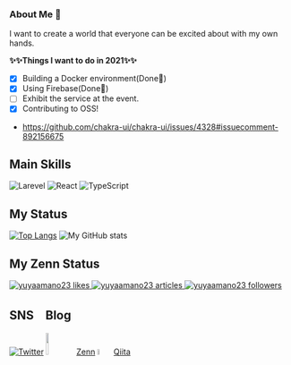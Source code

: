 ### About Me 👋

I want to create a world that everyone can be excited about with my own hands.

**✨✨Things I want to do in 2021✨✨**<br>
- [x] Building a Docker environment(Done💪)
- [x] Using Firebase(Done💪)
- [ ] Exhibit the service at the event.
- [x] Contributing to OSS!
 - https://github.com/chakra-ui/chakra-ui/issues/4328#issuecomment-892156675


## Main Skills

![Larevel](https://www.vectorlogo.zone/logos/laravel/laravel-icon.svg)
![React](https://www.vectorlogo.zone/logos/reactjs/reactjs-icon.svg)
![TypeScript](https://www.vectorlogo.zone/logos/typescriptlang/typescriptlang-icon.svg)

## My Status

[![Top Langs](https://github-readme-stats.vercel.app/api/top-langs/?username=yuyaamano23&layout=compact)](https://github.com/yuyaamano23)
![My GitHub stats](https://github-readme-stats.vercel.app/api?username=yuyaamano23&show_icons=true&theme=flag-india)

## My Zenn Status
<!-- Like のバッジ -->
  <a href="https://zenn.dev/yuyaamano23">
    <img src="https://zenn.badge.nikaera.com/s/yuyaamano23/likes?style=plastic" alt="yuyaamano23 likes" />
  </a>

  <!-- Articles のバッジ -->
  <a href="https://zenn.dev/yuyaamano23/articles">
    <img src="https://zenn.badge.nikaera.com/s/yuyaamano23/articles?style=plastic" alt="yuyaamano23 articles" />
  </a>

  <!-- Followers のバッジ -->
  <a href="https://zenn.dev/yuyaamano23/followers">
    <img src="https://zenn.badge.nikaera.com/s/yuyaamano23/followers?style=plastic" alt="yuyaamano23 followers" />
  </a>

## SNS　Blog

[![Twitter](https://www.vectorlogo.zone/logos/twitter/twitter-ar21.svg)](https://twitter.com/Yuya2218)
<img src="https://user-images.githubusercontent.com/58542696/107915561-0f7d7080-6fa8-11eb-97f3-0f92cdb4ca71.png" width="10%">
[Zenn](https://zenn.dev/yuyaamano23)
<img src="https://user-images.githubusercontent.com/58542696/107916312-73ecff80-6fa9-11eb-8c7d-f60763c7374c.png" width="5%">
[Qiita](https://qiita.com/Yuya2218)
